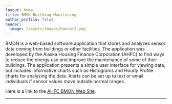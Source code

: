 ```yaml
---
layout: home
title: BMON Building Monitoring
author_profile: false
header:
  image: /assets/images/banner2.png
---
```


BMON is a web-based software application that stores and analyzes sensor data coming from buildings or other facilities. 
The application was developed by the Alaska Housing Finance Corporation (AHFC) 
to find ways to reduce the energy use and improve the maintenance of some of 
their buildings. The application presents a simple user interface for 
viewing data, but includes informative charts such as Histograms and 
Hourly Profile charts for analyzing the data. Alerts can be set up to text 
or email individuals if sensor values move outside normal ranges.

Here is a link to the [AHFC BMON Web Site](https://bms.ahfc.us).

---
